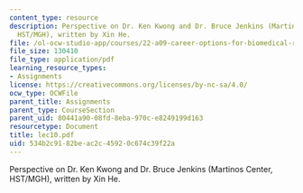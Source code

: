 ```yaml
---
content_type: resource
description: Perspective on Dr. Ken Kwong and Dr. Bruce Jenkins (Martinos Center,
  HST/MGH), written by Xin He.
file: /ol-ocw-studio-app/courses/22-a09-career-options-for-biomedical-research-fall-2006/534b2c9182beac2c45920c674c39f22a_lec10.pdf
file_size: 130410
file_type: application/pdf
learning_resource_types:
- Assignments
license: https://creativecommons.org/licenses/by-nc-sa/4.0/
ocw_type: OCWFile
parent_title: Assignments
parent_type: CourseSection
parent_uid: 80441a90-08fd-8eba-970c-e8249199d163
resourcetype: Document
title: lec10.pdf
uid: 534b2c91-82be-ac2c-4592-0c674c39f22a
---
```

Perspective on Dr. Ken Kwong and Dr. Bruce Jenkins (Martinos Center, HST/MGH), written by Xin He.
